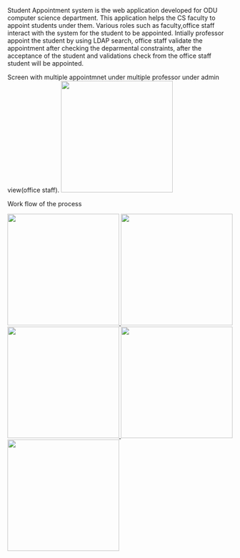 
Student Appointment system is the web application developed for ODU computer science department. This application helps the CS faculty to appoint students under them.
Various roles such as faculty,office staff interact with the system for the student to be appointed.
Intially professor appoint the student by using LDAP search, office staff validate the appointment after checking the deparmental constraints, after the acceptance of the student and validations check from the office staff student will be appointed.

Screen with multiple appointmnet under multiple professor under admin view(office staff).
<a href="https://github.com/saikaranbalmuri/StudentAppointmentSystem/blob/master/Assets/Uploads/jpg.JPG" target="_blank">
<img src="https://github.com/saikaranbalmuri/StudentAppointmentSystem/blob/master/Assets/Uploads/jpg.JPG" height="250">
</a>


Work flow of the process

<a href="https://github.com/saikaranbalmuri/StudentAppointmentSystem/blob/master/Assets/Uploads/empty_search.PNG" target="_blank">
<img src="https://github.com/saikaranbalmuri/StudentAppointmentSystem/blob/master/Assets/Uploads/empty_search.PNG" height="250">
</a>


<a href="https://github.com/saikaranbalmuri/StudentAppointmentSystem/blob/master/Assets/Uploads/intiate_appointment.PNG" target="_blank">
<img src="https://github.com/saikaranbalmuri/StudentAppointmentSystem/blob/master/Assets/Uploads/intiate_appointment.PNG" height="250">
</a>

<a href="https://github.com/saikaranbalmuri/StudentAppointmentSystem/blob/master/Assets/Uploads/validate1.PNG" target="_blank">
<img src="https://github.com/saikaranbalmuri/StudentAppointmentSystem/blob/master/Assets/Uploads/validate1.PNG" height="250">
</a>

<a href="https://github.com/saikaranbalmuri/StudentAppointmentSystem/blob/master/Assets/Uploads/validate2.PNG" target="_blank">
<img src="https://github.com/saikaranbalmuri/StudentAppointmentSystem/blob/master/Assets/Uploads/validate2.PNG" height="250">
</a>

<a href="https://github.com/saikaranbalmuri/StudentAppointmentSystem/blob/master/Assets/Uploads/student_accept.PNG" target="_blank">
<img src="https://github.com/saikaranbalmuri/StudentAppointmentSystem/blob/master/Assets/Uploads/student_accept.PNG" height="250">
</a>
